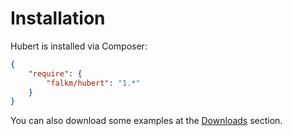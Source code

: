 # Installation

Hubert is installed via Composer:

```json
{
    "require": {
        "falkm/hubert": "1.*"
    }
}
```

You can also download some examples at the [Downloads](/en/documentation/info/downloads) section.